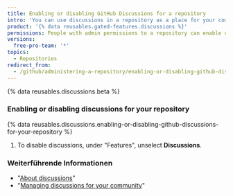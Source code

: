 ```yaml
---
title: Enabling or disabling GitHub Discussions for a repository
intro: 'You can use discussions in a repository as a place for your community to have conversations, ask questions, and post answers without scoping work in an issue.'
product: '{% data reusables.gated-features.discussions %}'
permissions: People with admin permissions to a repository can enable discussions for the repository.
versions:
  free-pro-team: '*'
topics:
  - Repositories
redirect_from:
  - /github/administering-a-repository/enabling-or-disabling-github-discussions-for-a-repository
---
```


{% data reusables.discussions.beta %}

### Enabling or disabling discussions for your repository

{% data reusables.discussions.enabling-or-disabling-github-discussions-for-your-repository %}
1. To disable discussions, under "Features", unselect **Discussions**.

### Weiterführende Informationen

- "[About discussions](/discussions/collaborating-with-your-community-using-discussions/about-discussions)"
- "[Managing discussions for your community](/discussions/managing-discussions-for-your-community)"
